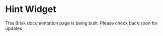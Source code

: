# Hint Widget  
  
This Brisk documentation page is being built. Please check back soon for updates 
